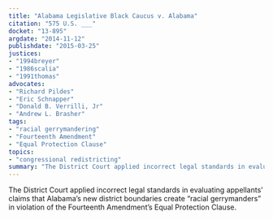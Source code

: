```yaml
---
title: "Alabama Legislative Black Caucus v. Alabama"
citation: "575 U.S. ___"
docket: "13-895"
argdate: "2014-11-12"
publishdate: "2015-03-25"
justices:
- "1994breyer"
- "1986scalia"
- "1991thomas"
advocates:
- "Richard Pildes"
- "Eric Schnapper"
- "Donald B. Verrilli, Jr"
- "Andrew L. Brasher"
tags:
- "racial gerrymandering"
- "Fourteenth Amendment"
- "Equal Protection Clause"
topics:
- "congressional redistricting"
summary: "The District Court applied incorrect legal standards in evaluating appellants’ claims that Alabama’s new district boundaries create “racial gerrymanders” in violation of the Fourteenth Amendment’s Equal Protection Clause."
---
```

The District Court applied incorrect legal standards in evaluating appellants’ claims that Alabama’s new district boundaries create “racial gerrymanders” in violation of the Fourteenth Amendment’s Equal Protection Clause.

